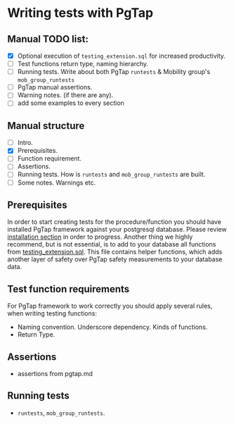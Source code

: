 # Writing tests with PgTap

## Manual TODO list:
- [x] Optional execution of `testing_extension.sql` for increased productivity.
- [ ] Test functions return type, naming hierarchy.
- [ ] Running tests. Write about both PgTap `runtests` & Mobility group's `mob_group_runtests`
- [ ] PgTap manual assertions.
- [ ] Warning notes. (if there are any).
- [ ] add some examples to every section

## Manual structure
- [ ] Intro.
- [x] Prerequisites.
- [ ] Function requirement.
- [ ] Assertions.
- [ ] Running tests. How is `runtests` and `mob_group_runtests` are built.
- [ ] Some notes. Warnings etc.

## Prerequisites

In order to start creating tests for the procedure/function you should have installed PgTap framework against your postgresql database. Please review [installation section](./pgtap.md#installation) in order to progress.
Another thing we highly recommend, but is not essential, is to add to your database all functions from [testing_extension.sql](../SQL/testing_extension.sql). This file contains helper functions, which adds another layer of safety over PgTap safety measurements to your database data.

## Test function requirements

For PgTap framework to work correctly you should apply several rules, when writing testing functions:
- Naming convention. Underscore dependency. Kinds of functions.
- Return Type. <!-- TODO: review this in official documentation. -->

## Assertions

- assertions from pgtap.md

## Running tests

- `runtests`, `mob_group_runtests`.

